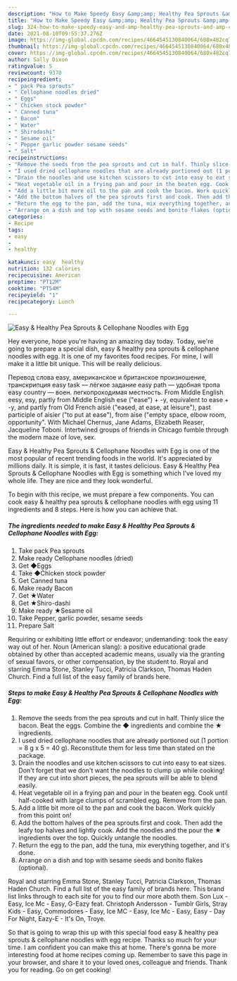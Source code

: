```yaml
---
description: "How to Make Speedy Easy &amp;amp; Healthy Pea Sprouts &amp;amp; Cellophane Noodles with Egg"
title: "How to Make Speedy Easy &amp;amp; Healthy Pea Sprouts &amp;amp; Cellophane Noodles with Egg"
slug: 324-how-to-make-speedy-easy-and-amp-healthy-pea-sprouts-and-amp-cellophane-noodles-with-egg
date: 2021-08-10T09:55:37.276Z
image: https://img-global.cpcdn.com/recipes/4664545130840064/680x482cq70/easy-healthy-pea-sprouts-cellophane-noodles-with-egg-recipe-main-photo.jpg
thumbnail: https://img-global.cpcdn.com/recipes/4664545130840064/680x482cq70/easy-healthy-pea-sprouts-cellophane-noodles-with-egg-recipe-main-photo.jpg
cover: https://img-global.cpcdn.com/recipes/4664545130840064/680x482cq70/easy-healthy-pea-sprouts-cellophane-noodles-with-egg-recipe-main-photo.jpg
author: Sally Dixon
ratingvalue: 5
reviewcount: 9370
recipeingredient:
- " pack Pea sprouts"
- " Cellophane noodles dried"
- " Eggs"
- " Chicken stock powder"
- " Canned tuna"
- " Bacon"
- " Water"
- " Shirodashi"
- " Sesame oil"
- " Pepper garlic powder sesame seeds"
- " Salt"
recipeinstructions:
- "Remove the seeds from the pea sprouts and cut in half. Thinly slice the bacon. Beat the eggs. Combine the ◆ ingredients and combine the ★ ingredients."
- "I used dried cellophane noodles that are already portioned out (1 portion = 8 g x 5 = 40 g). Reconstitute them for less time than stated on the package."
- "Drain the noodles and use kitchen scissors to cut into easy to eat sizes. Don&#39;t forget that we don&#39;t want the noodles to clump up while cooking! If they are cut into short pieces, the pea sprouts will be able to blend easily."
- "Heat vegetable oil in a frying pan and pour in the beaten egg. Cook until half-cooked with large clumps of scrambled egg. Remove from the pan."
- "Add a little bit more oil to the pan and cook the bacon. Work quickly from this point on!"
- "Add the bottom halves of the pea sprouts first and cook. Then add the leafy top halves and lightly cook. Add the noodles and the pour the ★ ingredients over the top. Quickly untangle the noodles."
- "Return the egg to the pan, add the tuna, mix everything together, and it&#39;s done."
- "Arrange on a dish and top with sesame seeds and bonito flakes (optional)."
categories:
- Recipe
tags:
- easy
- 
- healthy

katakunci: easy  healthy 
nutrition: 132 calories
recipecuisine: American
preptime: "PT12M"
cooktime: "PT54M"
recipeyield: "1"
recipecategory: Lunch

---
```



![Easy &amp; Healthy Pea Sprouts &amp; Cellophane Noodles with Egg](https://img-global.cpcdn.com/recipes/4664545130840064/680x482cq70/easy-healthy-pea-sprouts-cellophane-noodles-with-egg-recipe-main-photo.jpg)

Hey everyone, hope you're having an amazing day today. Today, we're going to prepare a special dish, easy &amp; healthy pea sprouts &amp; cellophane noodles with egg. It is one of my favorites food recipes. For mine, I will make it a little bit unique. This will be really delicious.

Перевод слова easy, американское и британское произношение, транскрипция easy task — лёгкое задание easy path — удобная тропа easy country — воен. легкопроходимая местность. From Middle English eesy, esy, partly from Middle English ese (&#34;ease&#34;) + -y, equivalent to ease +‎ -y, and partly from Old French aisié (&#34;eased, at ease, at leisure&#34;), past participle of aisier (&#34;to put at ease&#34;), from aise (&#34;empty space, elbow room, opportunity&#34;. With Michael Chernus, Jane Adams, Elizabeth Reaser, Jacqueline Toboni. Intertwined groups of friends in Chicago fumble through the modern maze of love, sex.

Easy &amp; Healthy Pea Sprouts &amp; Cellophane Noodles with Egg is one of the most popular of recent trending foods in the world. It's appreciated by millions daily. It is simple, it is fast, it tastes delicious. Easy &amp; Healthy Pea Sprouts &amp; Cellophane Noodles with Egg is something which I've loved my whole life. They are nice and they look wonderful.


To begin with this recipe, we must prepare a few components. You can cook easy &amp; healthy pea sprouts &amp; cellophane noodles with egg using 11 ingredients and 8 steps. Here is how you can achieve that.

<!--inarticleads1-->

##### The ingredients needed to make Easy &amp; Healthy Pea Sprouts &amp; Cellophane Noodles with Egg:

1. Take  pack Pea sprouts
1. Make ready  Cellophane noodles (dried)
1. Get  ◆Eggs
1. Take  ◆Chicken stock powder
1. Get  Canned tuna
1. Make ready  Bacon
1. Get  ★Water
1. Get  ★Shiro-dashi
1. Make ready  ★Sesame oil
1. Take  Pepper, garlic powder, sesame seeds
1. Prepare  Salt


Requiring or exhibiting little effort or endeavor; undemanding: took the easy way out of her. Noun (American slang): a positive educational grade obtained by other than accepted academic means, usually via the granting of sexual favors, or other compensation, by the student to. Royal and starring Emma Stone, Stanley Tucci, Patricia Clarkson, Thomas Haden Church. Find a full list of the easy family of brands here. 

<!--inarticleads2-->

##### Steps to make Easy &amp; Healthy Pea Sprouts &amp; Cellophane Noodles with Egg:

1. Remove the seeds from the pea sprouts and cut in half. Thinly slice the bacon. Beat the eggs. Combine the ◆ ingredients and combine the ★ ingredients.
1. I used dried cellophane noodles that are already portioned out (1 portion = 8 g x 5 = 40 g). Reconstitute them for less time than stated on the package.
1. Drain the noodles and use kitchen scissors to cut into easy to eat sizes. Don&#39;t forget that we don&#39;t want the noodles to clump up while cooking! If they are cut into short pieces, the pea sprouts will be able to blend easily.
1. Heat vegetable oil in a frying pan and pour in the beaten egg. Cook until half-cooked with large clumps of scrambled egg. Remove from the pan.
1. Add a little bit more oil to the pan and cook the bacon. Work quickly from this point on!
1. Add the bottom halves of the pea sprouts first and cook. Then add the leafy top halves and lightly cook. Add the noodles and the pour the ★ ingredients over the top. Quickly untangle the noodles.
1. Return the egg to the pan, add the tuna, mix everything together, and it&#39;s done.
1. Arrange on a dish and top with sesame seeds and bonito flakes (optional).


Royal and starring Emma Stone, Stanley Tucci, Patricia Clarkson, Thomas Haden Church. Find a full list of the easy family of brands here. This brand list links through to each site for you to find our more aboth them. Son Lux - Easy, Ice Mc - Easy, G-Eazy feat. Christoph Andersson - Tumblr Girls, Stray Kids - Easy, Commodores - Easy, Ice MC - Easy, Ice Mc - Easy, Easy - Day For Night, Eazy-E - It&#39;s On, Troye. 

So that is going to wrap this up with this special food easy &amp; healthy pea sprouts &amp; cellophane noodles with egg recipe. Thanks so much for your time. I am confident you can make this at home. There's gonna be more interesting food at home recipes coming up. Remember to save this page in your browser, and share it to your loved ones, colleague and friends. Thank you for reading. Go on get cooking!
